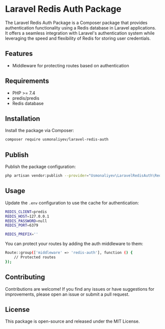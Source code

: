 # Laravel Redis Auth Package

The Laravel Redis Auth Package is a Composer package that provides authentication functionality using a Redis database in Laravel applications. It offers a seamless integration with Laravel's authentication system while leveraging the speed and flexibility of Redis for storing user credentials.

## Features

- Middleware for protecting routes based on authentication

## Requirements

- PHP >= 7.4
- predis/predis
- Redis database

## Installation

Install the package via Composer:

```bash
composer require usmonaliyev/laravel-redis-auth
```

## Publish

Publish the package configuration:

```bash
php artisan vendor:publish --provider="Usmonaliyev\LaravelRedisAuth\RedisAuthServiceProvider"
```

## Usage

Update the `.env` configuration to use the cache for authentication:

```bash
REDIS_CLIENT=predis
REDIS_HOST=127.0.0.1
REDIS_PASSWORD=null
REDIS_PORT=6379

REDIS_PREFIX=''
```

You can protect your routes by adding the auth middleware to them:

```bash
Route::group(['middleware' => 'redis-auth'], function () {
    // Protected routes
});
```

## Contributing

Contributions are welcome! If you find any issues or have suggestions for improvements, please open an issue or submit a pull request.

## License

This package is open-source and released under the MIT License.

